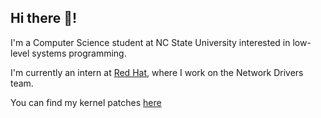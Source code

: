 ## Hi there 👋!
I'm a Computer Science student at NC State University interested in low-level systems programming.

I'm currently an intern at [Red Hat](https://www.redhat.com), where I work on the Network Drivers team.

You can find my kernel patches [here](https://git.kernel.org/pub/scm/linux/kernel/git/torvalds/linux.git/log/?qt=author&q=dechen%40redhat.com)
